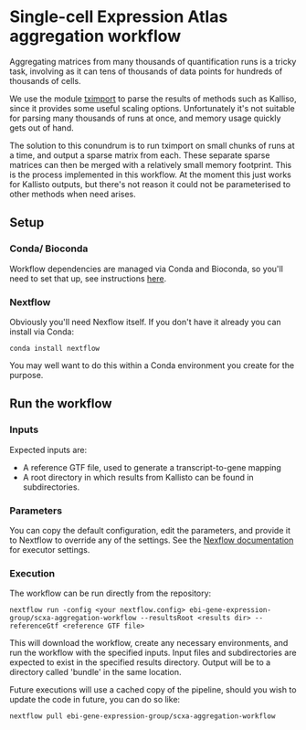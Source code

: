 # Single-cell Expression Atlas aggregation workflow

Aggregating matrices from many thousands of quantification runs is a tricky task, involving as it can tens of thousands of data points for hundreds of thousands of cells.

We use the module [tximport](https://bioconductor.org/packages/release/bioc/html/tximport.html) to parse the results of methods such as Kalliso, since it provides some useful scaling options. Unfortunately it's not suitable for parsing many thousands of runs at once, and memory usage quickly gets out of hand.

The solution to this conundrum is to run tximport on small chunks of runs at a time, and output a sparse matrix from each. These separate sparse matrices can then be merged with a relatively small memory footprint. This is the process implemented in this workflow. At the moment this just works for Kallisto outputs, but there's not reason it could not be parameterised to other methods when need arises.

## Setup

### Conda/ Bioconda

Workflow dependencies are managed via Conda and Bioconda, so you'll need to set that up, see instructions [here](https://bioconda.github.io/#install-conda). 

### Nextflow

Obviously you'll need Nexflow itself. If you don't have it already you can install via Conda:

```
conda install nextflow
```

You may well want to do this within a Conda environment you create for the purpose.

## Run the workflow

### Inputs

Expected inputs are:

* A reference GTF file, used to generate a transcript-to-gene mapping
* A root directory in which results from Kallisto can be found in subdirectories. 

### Parameters
 
You can copy the default configuration, edit the parameters, and provide it to Nextflow to override any of the settings. See the [Nexflow documentation](https://www.nextflow.io/docs/latest/executor.html) for executor settings.
 
### Execution

The workflow can be run directly from the repository:

```
nextflow run -config <your nextflow.config> ebi-gene-expression-group/scxa-aggregation-workflow --resultsRoot <results dir> --referenceGtf <reference GTF file> 
```

This will download the workflow, create any necessary environments, and run the workflow with the specified inputs. Input files and subdirectories are expected to exist in the specified results directory. Output will be to a directory called 'bundle' in the same location.

Future executions will use a cached copy of the pipeline, should you wish to update the code in future, you can do so like:

```
nextflow pull ebi-gene-expression-group/scxa-aggregation-workflow
```

